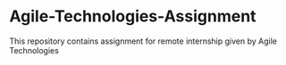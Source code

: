 # Agile-Technologies-Assignment
This repository contains assignment for remote internship given by Agile Technologies
